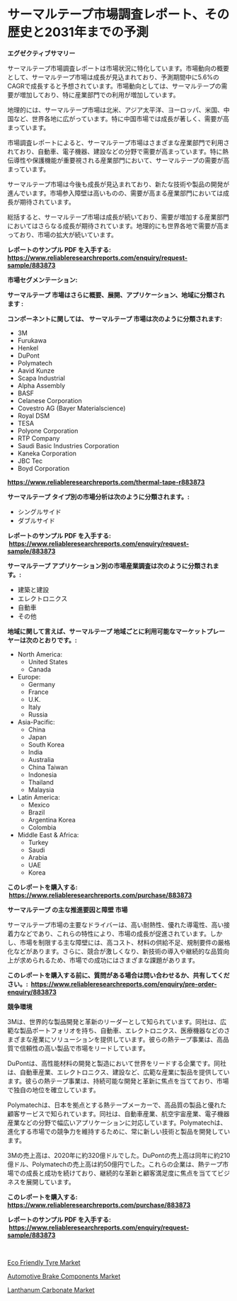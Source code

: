 <p><h1>サーマルテープ市場調査レポート、その歴史と2031年までの予測</h1></p><p><strong>エグゼクティブサマリー</strong></p>
<p><p>サーマルテープ市場調査レポートは市場状況に特化しています。市場動向の概要として、サーマルテープ市場は成長が見込まれており、予測期間中に5.6%のCAGRで成長すると予想されています。市場動向としては、サーマルテープの需要が増加しており、特に産業部門での利用が増加しています。</p><p>地理的には、サーマルテープ市場は北米、アジア太平洋、ヨーロッパ、米国、中国など、世界各地に広がっています。特に中国市場では成長が著しく、需要が高まっています。</p><p>市場調査レポートによると、サーマルテープ市場はさまざまな産業部門で利用されており、自動車、電子機器、建設などの分野で需要が高まっています。特に熱伝導性や保護機能が重要視される産業部門において、サーマルテープの需要が高まっています。</p><p>サーマルテープ市場は今後も成長が見込まれており、新たな技術や製品の開発が進んでいます。市場参入障壁は高いものの、需要が高まる産業部門においては成長が期待されています。</p><p>総括すると、サーマルテープ市場は成長が続いており、需要が増加する産業部門においてはさらなる成長が期待されています。地理的にも世界各地で需要が高まっており、市場の拡大が続いています。</p></p>
<p><strong>レポートのサンプル PDF を入手する: <a href="https://www.reliableresearchreports.com/enquiry/request-sample/883873">https://www.reliableresearchreports.com/enquiry/request-sample/883873</a></strong></p>
<p><strong>市場セグメンテーション:</strong></p>
<p><strong> サーマルテープ 市場はさらに概要、展開、アプリケーション、地域に分類されます :</strong></p>
<p><strong>コンポーネントに関しては、 サーマルテープ 市場は次のように分類されます: &nbsp;</strong></p>
<p><ul><li>3M</li><li>Furukawa</li><li>Henkel</li><li>DuPont</li><li>Polymatech</li><li>Aavid Kunze</li><li>Scapa Industrial</li><li>Alpha Assembly</li><li>BASF</li><li>Celanese Corporation</li><li>Covestro AG (Bayer Materialscience)</li><li>Royal DSM</li><li>TESA</li><li>Polyone Corporation</li><li>RTP Company</li><li>Saudi Basic Industries Corporation</li><li>Kaneka Corporation</li><li>JBC Tec</li><li>Boyd Corporation</li></ul></p>
<p><strong><a href="https://www.reliableresearchreports.com/thermal-tape-r883873">https://www.reliableresearchreports.com/thermal-tape-r883873</a></strong></p>
<p><strong> サーマルテープ タイプ別の市場分析は次のように分類されます。:</strong></p>
<p><ul><li>シングルサイド</li><li>ダブルサイド</li></ul></p>
<p><strong>レポートのサンプル PDF を入手する: &nbsp;<a href="https://www.reliableresearchreports.com/enquiry/request-sample/883873">https://www.reliableresearchreports.com/enquiry/request-sample/883873</a></strong></p>
<p><strong> サーマルテープ アプリケーション別の市場産業調査は次のように分類されます。:</strong></p>
<p><ul><li>建築と建設</li><li>エレクトロニクス</li><li>自動車</li><li>その他</li></ul></p>
<p><strong>地域に関して言えば、サーマルテープ 地域ごとに利用可能なマーケットプレーヤーは次のとおりです。:</strong></p>
<p><ul>
    <li>
        North America:
        <ul>
            <li>United States</li>
            <li>Canada</li>
        </ul>
    </li>
    <li>
        Europe:
        <ul>
            <li>Germany</li>
            <li>France</li>
            <li>U.K.</li>
            <li>Italy</li>
            <li>Russia</li>
        </ul>
    </li>
    <li>
        Asia-Pacific:
        <ul>
            <li>China</li>
            <li>Japan</li>
            <li>South Korea</li>
            <li>India</li>
            <li>Australia</li>
            <li>China Taiwan</li>
            <li>Indonesia</li>
            <li>Thailand</li>
            <li>Malaysia</li>
        </ul>
    </li>
    <li>
        Latin America:
        <ul>
            <li>Mexico</li>
            <li>Brazil</li>
            <li>Argentina Korea</li>
            <li>Colombia</li>
        </ul>
    </li>
    <li>
        Middle East & Africa:
        <ul>
            <li>Turkey</li>
            <li>Saudi</li>
            <li>Arabia</li>
            <li>UAE</li>
            <li>Korea</li>
        </ul>
    </li>
    </ul></p>
<p><strong>このレポートを購入する: &nbsp;<a href="https://www.reliableresearchreports.com/purchase/883873">https://www.reliableresearchreports.com/purchase/883873</a></strong></p>
<p><strong>サーマルテープ の主な推進要因と障壁 市場</strong></p>
<p><p>サーマルテープ市場の主要なドライバーは、高い耐熱性、優れた導電性、高い接着力などであり、これらの特性により、市場の成長が促進されています。しかし、市場を制限する主な障壁には、高コスト、材料の供給不足、規制要件の厳格化などがあります。さらに、競合が激しくなり、新技術の導入や継続的な品質向上が求められるため、市場での成功にはさまざまな課題があります。</p></p>
<p><strong>このレポートを購入する前に、質問がある場合は問い合わせるか、共有してください。:&nbsp; <a href="https://www.reliableresearchreports.com/enquiry/pre-order-enquiry/883873">https://www.reliableresearchreports.com/enquiry/pre-order-enquiry/883873</a></strong></p>
<p><strong>競争環境</strong></p>
<p><p>3Mは、世界的な製品開発と革新のリーダーとして知られています。同社は、広範な製品ポートフォリオを持ち、自動車、エレクトロニクス、医療機器などのさまざまな産業にソリューションを提供しています。彼らの熱テープ事業は、高品質で信頼性の高い製品で市場をリードしています。</p><p>DuPontは、高性能材料の開発と製造において世界をリードする企業です。同社は、自動車産業、エレクトロニクス、建設など、広範な産業に製品を提供しています。彼らの熱テープ事業は、持続可能な開発と革新に焦点を当てており、市場で独自の地位を確立しています。</p><p>Polymatechは、日本を拠点とする熱テープメーカーで、高品質の製品と優れた顧客サービスで知られています。同社は、自動車産業、航空宇宙産業、電子機器産業などの分野で幅広いアプリケーションに対応しています。Polymatechは、進化する市場での競争力を維持するために、常に新しい技術と製品を開発しています。</p><p>3Mの売上高は、2020年に約320億ドルでした。DuPontの売上高は同年に約210億ドル、Polymatechの売上高は約50億円でした。これらの企業は、熱テープ市場での成長と成功を続けており、継続的な革新と顧客満足度に焦点を当ててビジネスを展開しています。</p></p>
<p><strong>このレポートを購入する: &nbsp; <a href="https://www.reliableresearchreports.com/purchase/883873">https://www.reliableresearchreports.com/purchase/883873</a></strong></p>
<p><strong>レポートのサンプル PDF を入手する: &nbsp;<a href="https://www.reliableresearchreports.com/enquiry/request-sample/883873">https://www.reliableresearchreports.com/enquiry/request-sample/883873</a></strong><strong></strong></p>
<p>&nbsp;</p>
<p><p><a href="https://www.linkedin.com/pulse/eco-friendly-tyre-market-size-2024-2031-global-industrial-lpbic?trackingId=TsbRXwuvJW5hmihjl841vw%3D%3D">Eco Friendly Tyre Market</a></p><p><a href="https://www.linkedin.com/pulse/automotive-brake-components-market-size-reflecting-forecast-rtbhc?trackingId=AdD5E2JnbGbscRwB%2FCFosg%3D%3D">Automotive Brake Components Market</a></p><p><a href="https://www.linkedin.com/pulse/lanthanum-carbonate-market-centers-aspects-growth-share-opportunity-orhme?trackingId=S09HV1%2FPpm2xIwU3Izqp4w%3D%3D">Lanthanum Carbonate Market</a></p></p>
